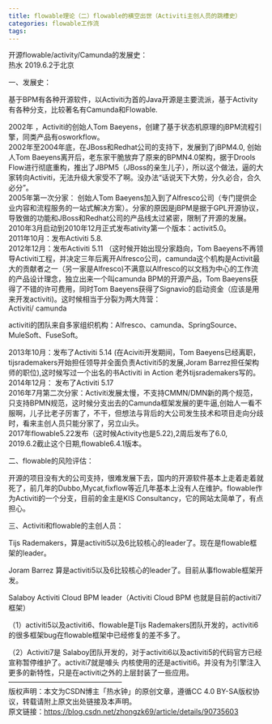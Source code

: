 ```yaml
---
title: flowable理论（二）flowable的横空出世（Activiti主创人员的跳槽史）
categories: flowable工作流
tags: 
---
```

开源flowable/activity/Camunda的发展史：  
热水 2019.6.2于北京

一、发展史：

基于BPM有各种开源软件，以Activiti为首的Java开源是主要流派，基于Activity有各种分支，比较著名有Camunda和Flowable.

2002年 ，Activiti的创始人Tom Baeyens，创建了基于状态机原理的jBPM流程引擎，同类产品有osworkflow。  
2002年至2004年底，在JBoss和Redhat公司的支持下，发展到了jBPM4.0, 创始人Tom
Baeyens离开后，老东家干脆放弃了原来的BPMN4.0架构，据于Drools
Flow进行彻底重构，推出了JBPM5（JBoss的亲生儿子），所以这个做法，逼的大家转向Activiti，无法升级大家受不了啊。没办法“话说天下大势，分久必合，合久必分”。  
2005年第一次分家： 创始人Tom
Baeyens加入到了Alfresco公司（专门提供企业内容和流程服务的一站式解决方案）。分家的原因是jBPM是据于GPL开源协议，导致做的功能和JBoss和Redhat公司的产品线太过紧密，限制了开源的发展。  
2010年3月启动到2010年12月正式发布ativity第一个版本：activit5.0。  
2011年10月：发布Activiti 5.8.  
2012年12月：发布Activiti 5.11 （这时候开始出现分家趋向，Tom
Baeyens不再领导Activiti工程，并决定三年后离开Alfresco公司，camunda这个机构是Activit最大的贡献者之一（另一家是Alfresco)不满意以Alfresco的以文档为中心的工作流的产品设计理念，独立出来一个叫camunda
BPM的开源产品，Tom Baeyens获得了不错的许可费用，同时Tom
Baeyens获得了Signavio的启动资金（应该是用来开发activiti)。这时候相当于分裂为两大阵营：  
Activiti/ camunda

activiti的团队来自多家组织机构：Alfresco、camunda、SpringSource、MuleSoft、FuseSoft。

2013年10月：发布了Activiti 5.14 (在Aciviti开发期间，Tom
Baeyens已经离职，tijsrademakers开始担任领导并全面负责Activiti5的发展,Joram
Barrez担任架构师的职位),这时候写过一个出名的书Activiti in Action 老外tijsrademakers写的。  
2014年12月： 发布了Activiti 5.17  
2016年7月第二次分家：Activiti发展太慢，不支持CMMN/DMN新的两个规范，只支持BPMN规范，这时候分支出去的Camunda框架发展的更牛逼,创始人一看不服啊，儿子比老子厉害了，不干，但想法与背后的大公司发生技术和项目走向分歧时，看来主创人员只能分家了，另立山头。  
2017年flowable5.22发布（这时候Activity也是5.22),2周后发布了6.0,  
2019.6.2截止这个日期,flowable6.4.1版本。

二、flowable的风险评估：

开源的项目没有大的公司支持，很难发展下去，国内的开源软件基本上走着走着就死了，前几年的Dubbo,Mycat,fixflow等近几年基本上没有人在维护。flowable作为Activiti的一个分支，目前的金主是KIS
Consultancy，它的网站太简单了，有点担心。

三、Activiti和flowable的主创人员：

Tijs Rademakers，算是activiti5以及6比较核心的leader了。现在是flowable框架的leader。

Joram Barrez 算是activiti5以及6比较核心的leader了。目前从事flowable框架开发。

Salaboy Activiti Cloud BPM leader（Activiti Cloud BPM 也就是目前的activiti7框架）

（1）activiti5以及activiti6、flowable是Tijs
Rademakers团队开发的，activiti6的很多框架bug在flowable框架中已经修复的差不多了。

（2）Activiti7是 Salaboy团队开发的，对于activiti6以及activiti5的代码官方已经宣称暂停维护了。activiti7就是噱头
内核使用的还是activiti6。并没有为引擎注入更多的新特性，只是在activiti之外的上层封装了一些应用。  
————————————————  
版权声明：本文为CSDN博主「热水钟」的原创文章，遵循CC 4.0 BY-SA版权协议，转载请附上原文出处链接及本声明。  
原文链接：https://blog.csdn.net/zhongzk69/article/details/90735603

